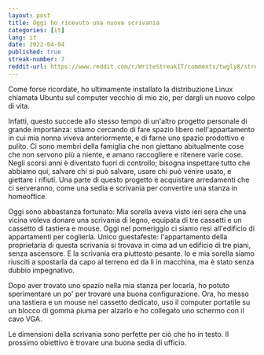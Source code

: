 ```yaml
---
layout: post
title: Oggi ho ricevuto una nuova scrivania 
categories: [it]
lang: it
date: 2022-04-04
published: true
streak-number: 7
reddit-url: https://www.reddit.com/r/WriteStreakIT/comments/twgly8/streak_7_oggi_ho_ricevuto_una_nuova_scrivania/
---
```

Come forse ricordate, ho ultimamente installato la distribuzione Linux chiamata Ubuntu sul computer vecchio di mio zio, per dargli un nuovo colpo di vita.

Infatti, questo succede allo stesso tempo di un'altro progetto personale di grande importanza: stiamo cercando di fare spazio libero nell'appartamento in cui mia nonna viveva anteriormente, e di farne uno spazio prodottivo e pulito. Ci sono membri della famiglia che non giettano abitualmente cose che non servono più a niente, e amano raccogliere e ritenere varie cose. Negli scorsi anni è diventato fuori di controllo; bisogna inspettare tutto che abbiamo qui, salvare chi si può salvare, usare chi può venire usato, e giettare i rifiuti. Una parte di questo progetto è acquistare arredamenti che ci serveranno, come una sedia e scrivania per convertire una stanza in homeoffice.

Oggi sono abbastanza fortunato: Mia sorella aveva visto ieri sera che una vicina voleva donare una scrivania di legno, equipata di tre cassetti e un cassetto di tastiera e mouse. Oggi nel pomeriggio ci siamo resi all'edificio di appartamenti per coglierla. Unico guestafeste: l'appartamento della proprietaria di questa scrivania si trovava in cima ad un edificio di tre piani, senza ascensore. E la scrivania era piuttosto pesante.  Io e mia sorella siamo riusciti a spostarla da capo al terreno ed da lì in macchina, ma è stato senza dubbio impegnativo.

Dopo aver trovato uno spazio nella mia stanza per locarla, ho potuto sperimentare un po' per trovare una buona configurazione. Ora, ho messo una tastiera e un mouse nel cassetto dedicato, uso il computer portatile su un blocco di gomma piuma per alzarlo e ho collegato uno schermo con il cavo VGA.

Le dimensioni della scrivania sono perfette per ciò che ho in testo. Il prossimo obiettivo è trovare una buona sedia di ufficio.

